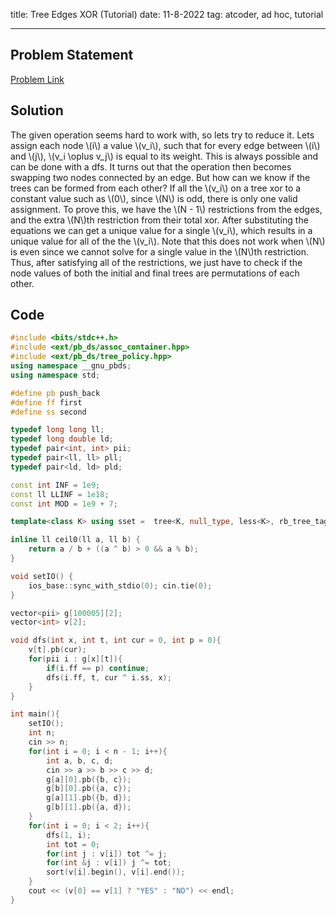 title: Tree Edges XOR (Tutorial)
date: 11-8-2022
tag: atcoder, ad hoc, tutorial

---

## Problem Statement

[Problem Link](https://atcoder.jp/contests/agc052/tasks/agc052_b)

## Solution

The given operation seems hard to work with, so lets try to reduce it. Lets assign each node \\(i\\) a value \\(v_i\\), such that for every edge between \\(i\\) and \\(j\\), \\(v_i \\oplus v_j\\) is equal to its weight. This is always possible and can be done with a dfs. It turns out that the operation then becomes swapping two nodes connected by an edge. But how can we know if the trees can be formed from each other? If all the \\(v_i\\) on a tree xor to a constant value such as \\(0\\), since \\(N\\) is odd, there is only one valid assignment. To prove this, we have the \\(N - 1\\) restrictions from the edges, and the extra \\(N\\)th restriction from their total xor. After substituting the equations we can get a unique value for a single \\(v_i\\), which results in a unique value for all of the the \\(v_i\\). Note that this does not work when \\(N\\) is even since we cannot solve for a single value in the \\(N\\)th restriction. Thus, after satisfying all of the restrictions, we just have to check if the node values of both the initial and final trees are permutations of each other.

## Code

```c++
#include <bits/stdc++.h>
#include <ext/pb_ds/assoc_container.hpp>
#include <ext/pb_ds/tree_policy.hpp>
using namespace __gnu_pbds;
using namespace std;

#define pb push_back
#define ff first
#define ss second

typedef long long ll;
typedef long double ld;
typedef pair<int, int> pii;
typedef pair<ll, ll> pll;
typedef pair<ld, ld> pld;

const int INF = 1e9;
const ll LLINF = 1e18;
const int MOD = 1e9 + 7;

template<class K> using sset =  tree<K, null_type, less<K>, rb_tree_tag, tree_order_statistics_node_update>;

inline ll ceil0(ll a, ll b) {
    return a / b + ((a ^ b) > 0 && a % b);
}

void setIO() {
    ios_base::sync_with_stdio(0); cin.tie(0);
}

vector<pii> g[100005][2];
vector<int> v[2];

void dfs(int x, int t, int cur = 0, int p = 0){
    v[t].pb(cur);
    for(pii i : g[x][t]){
        if(i.ff == p) continue;
        dfs(i.ff, t, cur ^ i.ss, x);
    }
}

int main(){
    setIO();
    int n;
    cin >> n;
    for(int i = 0; i < n - 1; i++){
        int a, b, c, d;
        cin >> a >> b >> c >> d;
        g[a][0].pb({b, c});
        g[b][0].pb({a, c});
        g[a][1].pb({b, d});
        g[b][1].pb({a, d});
    }
    for(int i = 0; i < 2; i++){
        dfs(1, i);
        int tot = 0;
        for(int j : v[i]) tot ^= j;
        for(int &j : v[i]) j ^= tot;
        sort(v[i].begin(), v[i].end());
    }
    cout << (v[0] == v[1] ? "YES" : "NO") << endl;
}
```